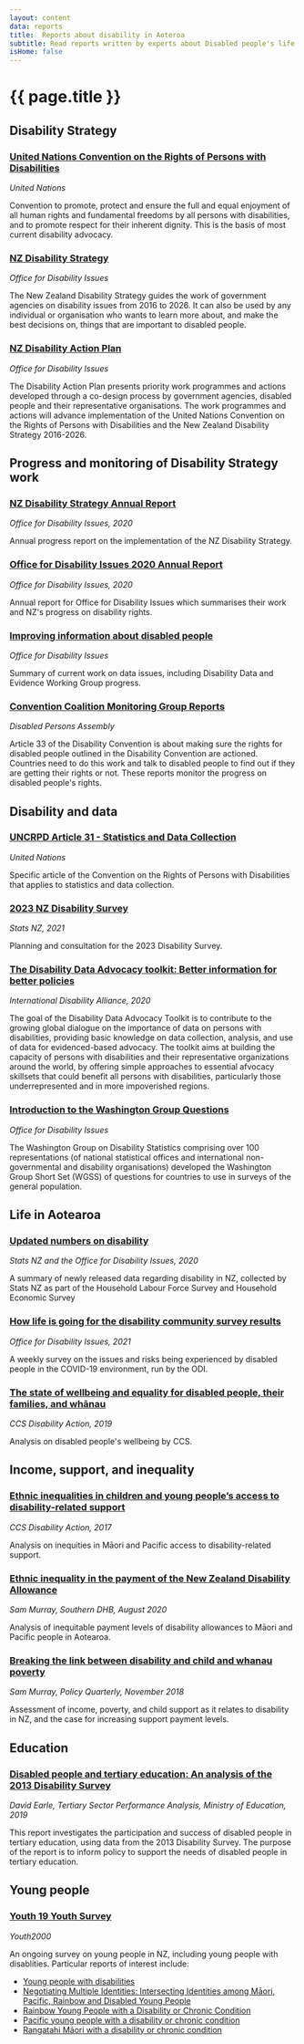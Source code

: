 ```yaml
---
layout: content
data: reports
title:  Reports about disability in Aoteroa
subtitle: Read reports written by experts about Disabled people's life in Aotearoa
isHome: false
---
```


# {{ page.title }}

## Disability Strategy

### [United Nations Convention on the Rights of Persons with Disabilities](https://www.un.org/development/desa/disabilities/convention-on-the-rights-of-persons-with-disabilities/convention-on-the-rights-of-persons-with-disabilities-2.html)

_United Nations_

Convention to promote, protect and ensure the full and equal enjoyment of all human rights and fundamental freedoms by all persons with disabilities, and to promote respect for their inherent dignity. This is the basis of most current disability advocacy.

### [NZ Disability Strategy](https://www.odi.govt.nz/nz-disability-strategy/)

_Office for Disability Issues_

The New Zealand Disability Strategy guides the work of government agencies on disability issues from 2016 to 2026.
It can also be used by any individual or organisation who wants to learn more about, and make the best decisions on, things that are important to disabled people.

### [NZ Disability Action Plan](https://www.odi.govt.nz/disability-action-plan-2/)

_Office for Disability Issues_

The Disability Action Plan presents priority work programmes and actions developed through a co-design process by government agencies, disabled people and their representative organisations. The work programmes and actions will advance implementation of the United Nations Convention on the Rights of Persons with Disabilities and the New Zealand Disability Strategy 2016-2026.

## Progress and monitoring of Disability Strategy work

### [NZ Disability Strategy Annual Report](https://www.odi.govt.nz/nz-disability-strategy/about-the-strategy/new-zealand-disability-strategy-2016-2026/2017-annual-report/)

_Office for Disability Issues, 2020_

Annual progress report on the implementation of the NZ Disability Strategy.

### [Office for Disability Issues 2020 Annual Report](https://www.odi.govt.nz/about-us/corporate-publications/annual-report-2020/)

_Office for Disability Issues, 2020_

Annual report for Office for Disability Issues which summarises their work and NZ's progress on disability rights.

### [Improving information about disabled people](https://www.odi.govt.nz/guidance-and-resources/improving-information-about-disabled-people/)

_Office for Disability Issues_

Summary of current work on data issues, including Disability Data and Evidence Working Group progress.

### [Convention Coalition Monitoring Group Reports](https://www.dpa.org.nz/resources/sector-resources/the-convention-disability-rights-in-aotearoa-new-zealand)

_Disabled Persons Assembly_

Article 33 of the Disability Convention is about making sure the rights for disabled people outlined in the Disability Convention are actioned. Countries need to do this work and talk to disabled people to find out if they are getting their rights or not. These reports monitor the progress on disabled people's rights.

## Disability and data

### [UNCRPD Article 31 - Statistics and Data Collection](https://www.google.com/url?q=https://www.un.org/development/desa/disabilities/convention-on-the-rights-of-persons-with-disabilities/article-31-statistics-and-data-collection.html)

_United Nations_

Specific article of the Convention on the Rights of Persons with Disabilities that applies to statistics and data collection.

### [2023 NZ Disability Survey](https://www.stats.govt.nz/consultations/disability-survey-2023-consultation)

_Stats NZ, 2021_

Planning and consultation for the 2023 Disability Survey.

### [The Disability Data Advocacy toolkit: Better information for better policies](https://www.internationaldisabilityalliance.org/blog/disability-data-advocacy-toolkit-better-information-better-policies)

_International Disability Alliance, 2020_

The goal of the Disability Data Advocacy Toolkit is to contribute to the growing global dialogue on the importance of data on persons with disabilities, providing basic knowledge on data collection, analysis, and use of data for evidenced-based advocacy. The toolkit aims at building the capacity of persons with disabilities and their representative organizations around the world, by offering simple approaches to essential afvocacy skillsets that could benefit all persons with disabilities, particularly those underrepresented and in more impoverished regions. 

### [Introduction to the Washington Group Questions](https://www.odi.govt.nz/guidance-and-resources/an-explanation-of-the-washington-group-short-set-of-questions-on-disability/)

_Office for Disability Issues_

The Washington Group on Disability Statistics comprising over 100 representations (of national statistical offices and international non-governmental and disability organisations) developed the Washington Group Short Set (WGSS) of questions for countries to use in surveys of the general population.


## Life in Aotearoa

### [Updated numbers on disability](https://www.odi.govt.nz/whats-happening/updated-numbers-on-disability-from-stats-nz/)

_Stats NZ and the Office for Disability Issues, 2020_

A summary of newly released data regarding disability in NZ, collected by Stats NZ as part of the Household Labour Force Survey and Household Economic Survey

### [How life is going for the disability community survey results](https://www.odi.govt.nz/guidance-and-resources/how-life-is-going-for-the-disability-co/)

_Office for Disability Issues, 2021_

A weekly survey on the issues and risks being experienced by disabled people in the COVID-19 environment, run by the ODI.

### [The state of wellbeing and equality for disabled people, their families, and whānau](https://www.ccsdisabilityaction.org.nz/assets/resource-files/The-State-of-wellbeing-and-equality-FINAL-ONLINE2.pdf)

_CCS Disability Action, 2019_

Analysis on disabled people's wellbeing by CCS.

## Income, support, and inequality

### [Ethnic inequalities in children and young people’s access to disability-related support](https://www.ccsdisabilityaction.org.nz/assets/resource-files/Ethnic-inequality-in-access-to-disability-related-support.pdf)

_CCS Disability Action, 2017_

Analysis on inequities in Māori and Pacific access to disability-related support.

### [Ethnic inequality in the payment of the New Zealand Disability Allowance](https://www.researchgate.net/publication/343431748_Ethnic_inequality_in_the_payment_of_the_New_Zealand_Disability_Allowance_with_tables)

_Sam Murray, Southern DHB, August 2020_

Analysis of inequitable payment levels of disability allowances to Māori and Pacific people in Aotearoa.

### [Breaking the link between disability and child and whanau poverty](https://ojs.victoria.ac.nz/pq/article/view/5151)

_Sam Murray, Policy Quarterly, November 2018_

Assessment of income, poverty, and child support as it relates to disability in NZ, and the case for increasing support payment levels.

## Education

### [Disabled people and tertiary education: An analysis of the 2013 Disability Survey](https://www.educationcounts.govt.nz/publications/80898/disabled-people-and-tertiary-education)

_David Earle, Tertiary Sector Performance Analysis, Ministry of Education, 2019_

This report investigates the participation and success of disabled people in tertiary education, using data from the 2013 Disability Survey. The purpose of the report is to inform policy to support the needs of disabled people in tertiary education.

## Young people

### [Youth 19 Youth Survey](https://www.youth19.ac.nz/publications)

_Youth2000_

An ongoing survey on young people in NZ, including young people with disablities. Particular reports of interest include:
- [Young people with disabilities](https://static1.squarespace.com/static/5bdbb75ccef37259122e59aa/t/6184806e7f75f066263cacef/1636073585149/Youth19+Disability+Brief.pdf)
- [Negotiating Multiple Identities: Intersecting Identities among Māori, Pacific, Rainbow and Disabled Young People](https://static1.squarespace.com/static/5bdbb75ccef37259122e59aa/t/60dd227e2226ae499706dd69/1625105031254/Youth19+Intersectionality+Report_FINAL_2021_print.pdf)
- [Rainbow Young People with a Disability or Chronic Condition](https://static1.squarespace.com/static/5bdbb75ccef37259122e59aa/t/60dd20e1444f0152696d2066/1625104611662/Youth19+Brief_Rainbow+young+people+with+a+disability+or+chronic+condition.pdf)
- [Pacific young people with a disability or chronic condition](https://www.youth19.ac.nz/s/Youth19-Brief_Pacific-young-people-with-a-disability-or-chronic-condition-jlwt.pdf)
- [Rangatahi Māori with a disability or chronic condition](https://www.youth19.ac.nz/s/Youth19-Brief_Rangatahi-with-a-disability-or-chronic-condition.pdf)